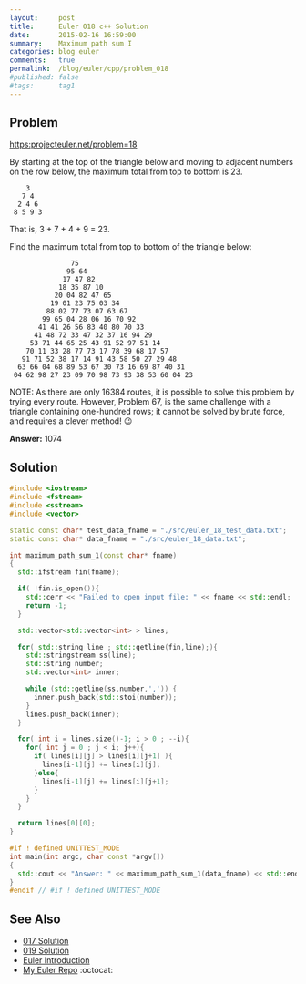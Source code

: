 ```yaml
---
layout:     post
title:      Euler 018 c++ Solution
date:       2015-02-16 16:59:00
summary:    Maximum path sum I
categories: blog euler
comments:   true
permalink:  /blog/euler/cpp/problem_018
#published: false
#tags:      tag1
---
```


## Problem

[https:projecteuler.net/problem=18](https:projecteuler.net/problem=18)

By starting at the top of the triangle below and moving to adjacent numbers
on the row below, the maximum total from top to bottom is 23.

```
    3
   7 4
  2 4 6
 8 5 9 3
```
 That is, 3 + 7 + 4 + 9 = 23.

Find the maximum total from top to bottom of the triangle below:

```
               75
              95 64
             17 47 82
            18 35 87 10
           20 04 82 47 65
          19 01 23 75 03 34
         88 02 77 73 07 63 67
        99 65 04 28 06 16 70 92
       41 41 26 56 83 40 80 70 33
      41 48 72 33 47 32 37 16 94 29
     53 71 44 65 25 43 91 52 97 51 14
    70 11 33 28 77 73 17 78 39 68 17 57
   91 71 52 38 17 14 91 43 58 50 27 29 48
  63 66 04 68 89 53 67 30 73 16 69 87 40 31
 04 62 98 27 23 09 70 98 73 93 38 53 60 04 23
```

NOTE: As there are only 16384 routes, it is possible to solve this problem by trying every route. However, Problem 67, is the same challenge with a triangle containing one-hundred rows; it cannot be solved by brute force, and requires a clever method! :wink:

**Answer:** 1074

## Solution

``` cpp
#include <iostream>
#include <fstream>
#include <sstream>
#include <vector>

static const char* test_data_fname = "./src/euler_18_test_data.txt";
static const char* data_fname = "./src/euler_18_data.txt";

int maximum_path_sum_1(const char* fname)
{
  std::ifstream fin(fname);

  if( !fin.is_open()){
    std::cerr << "Failed to open input file: " << fname << std::endl;
    return -1;
  }

  std::vector<std::vector<int> > lines;

  for( std::string line ; std::getline(fin,line);){
    std::stringstream ss(line);
    std::string number;
    std::vector<int> inner;

    while (std::getline(ss,number,',')) {
      inner.push_back(std::stoi(number));
    }
    lines.push_back(inner);
  }

  for( int i = lines.size()-1; i > 0 ; --i){
    for( int j = 0 ; j < i; j++){
      if( lines[i][j] > lines[i][j+1] ){
        lines[i-1][j] += lines[i][j];
      }else{
        lines[i-1][j] += lines[i][j+1];
      }
    }
  }

  return lines[0][0];
}

#if ! defined UNITTEST_MODE
int main(int argc, char const *argv[])
{
  std::cout << "Answer: " << maximum_path_sum_1(data_fname) << std::endl;
}
#endif // #if ! defined UNITTEST_MODE
```

## See Also
* [017 Solution]({{site.baseurl}}/blog/euler/cpp/problem_017)
* [019 Solution]({{site.baseurl}}/blog/euler/cpp/problem_019)
* [Euler Introduction]({{site.baseurl}}/blog/euler/introduction)
* [My Euler Repo](https://github.com/tvarley/euler) :octocat:
